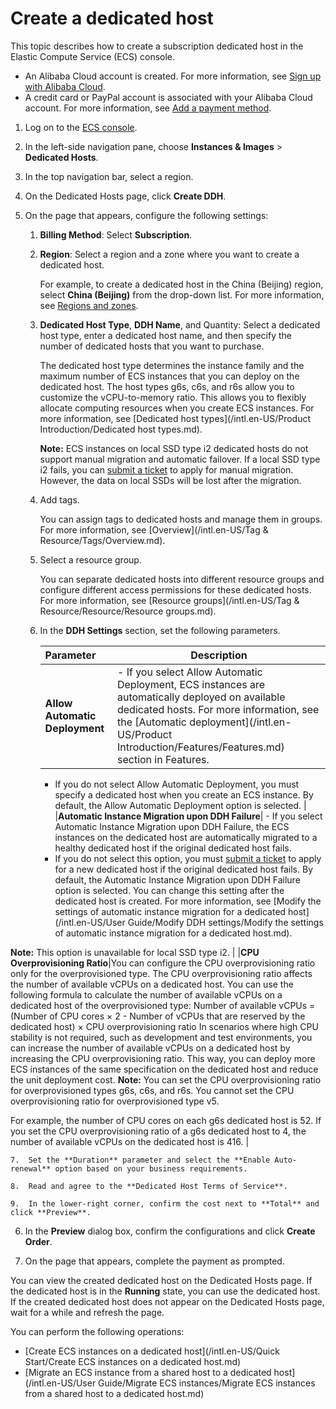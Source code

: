 # Create a dedicated host

This topic describes how to create a subscription dedicated host in the Elastic Compute Service \(ECS\) console.

-   An Alibaba Cloud account is created. For more information, see [Sign up with Alibaba Cloud](https://www.alibabacloud.com/help/doc-detail/50482.htm).
-   A credit card or PayPal account is associated with your Alibaba Cloud account. For more information, see [Add a payment method](https://www.alibabacloud.com/help/doc-detail/50517.htm).

1.  Log on to the [ECS console](https://ecs.console.aliyun.com).

2.  In the left-side navigation pane, choose **Instances & Images** \> **Dedicated Hosts**.

3.  In the top navigation bar, select a region.

4.  On the Dedicated Hosts page, click **Create DDH**.

5.  On the page that appears, configure the following settings:

    1.  **Billing Method**: Select **Subscription**.

    2.  **Region**: Select a region and a zone where you want to create a dedicated host.

        For example, to create a dedicated host in the China \(Beijing\) region, select **China \(Beijing\)** from the drop-down list. For more information, see [Regions and zones](https://www.alibabacloud.com/help/doc-detail/123712.htm).

    3.  **Dedicated Host Type**, **DDH Name**, and Quantity: Select a dedicated host type, enter a dedicated host name, and then specify the number of dedicated hosts that you want to purchase.

        The dedicated host type determines the instance family and the maximum number of ECS instances that you can deploy on the dedicated host. The host types g6s, c6s, and r6s allow you to customize the vCPU-to-memory ratio. This allows you to flexibly allocate computing resources when you create ECS instances. For more information, see [Dedicated host types](/intl.en-US/Product Introduction/Dedicated host types.md).

        **Note:** ECS instances on local SSD type i2 dedicated hosts do not support manual migration and automatic failover. If a local SSD type i2 fails, you can [submit a ticket](https://workorder-intl.console.aliyun.com/#/overview) to apply for manual migration. However, the data on local SSDs will be lost after the migration.

    4.  Add tags.

        You can assign tags to dedicated hosts and manage them in groups. For more information, see [Overview](/intl.en-US/Tag & Resource/Tags/Overview.md).

    5.  Select a resource group.

        You can separate dedicated hosts into different resource groups and configure different access permissions for these dedicated hosts. For more information, see [Resource groups](/intl.en-US/Tag & Resource/Resource/Resource groups.md).

    6.  In the **DDH Settings** section, set the following parameters.

        |Parameter|Description|
        |:--------|-----------|
        |**Allow Automatic Deployment**|        -   If you select Allow Automatic Deployment, ECS instances are automatically deployed on available dedicated hosts. For more information, see the [Automatic deployment](/intl.en-US/Product Introduction/Features/Features.md) section in Features.
        -   If you do not select Allow Automatic Deployment, you must specify a dedicated host when you create an ECS instance.
By default, the Allow Automatic Deployment option is selected. |
        |**Automatic Instance Migration upon DDH Failure**|        -   If you select Automatic Instance Migration upon DDH Failure, the ECS instances on the dedicated host are automatically migrated to a healthy dedicated host if the original dedicated host fails.
        -   If you do not select this option, you must [submit a ticket](https://workorder-intl.console.aliyun.com/#/ticket/createIndex) to apply for a new dedicated host if the original dedicated host fails.
By default, the Automatic Instance Migration upon DDH Failure option is selected. You can change this setting after the dedicated host is created. For more information, see [Modify the settings of automatic instance migration for a dedicated host](/intl.en-US/User Guide/Modify DDH settings/Modify the settings of automatic instance migration for a dedicated host.md).

**Note:** This option is unavailable for local SSD type i2. |
        |**CPU Overprovisioning Ratio**|You can configure the CPU overprovisioning ratio only for the overprovisioned type. The CPU overprovisioning ratio affects the number of available vCPUs on a dedicated host. You can use the following formula to calculate the number of available vCPUs on a dedicated host of the overprovisioned type: Number of available vCPUs = \(Number of CPU cores × 2 - Number of vCPUs that are reserved by the dedicated host\) × CPU overprovisioning ratio In scenarios where high CPU stability is not required, such as development and test environments, you can increase the number of available vCPUs on a dedicated host by increasing the CPU overprovisioning ratio. This way, you can deploy more ECS instances of the same specification on the dedicated host and reduce the unit deployment cost. **Note:** You can set the CPU overprovisioning ratio for overprovisioned types g6s, c6s, and r6s. You cannot set the CPU overprovisioning ratio for overprovisioned type v5.

For example, the number of CPU cores on each g6s dedicated host is 52. If you set the CPU overprovisioning ratio of a g6s dedicated host to 4, the number of available vCPUs on the dedicated host is 416. |

    7.  Set the **Duration** parameter and select the **Enable Auto-renewal** option based on your business requirements.

    8.  Read and agree to the **Dedicated Host Terms of Service**.

    9.  In the lower-right corner, confirm the cost next to **Total** and click **Preview**.

6.  In the **Preview** dialog box, confirm the configurations and click **Create Order**.

7.  On the page that appears, complete the payment as prompted.


You can view the created dedicated host on the Dedicated Hosts page. If the dedicated host is in the **Running** state, you can use the dedicated host. If the created dedicated host does not appear on the Dedicated Hosts page, wait for a while and refresh the page.

You can perform the following operations:

-   [Create ECS instances on a dedicated host](/intl.en-US/Quick Start/Create ECS instances on a dedicated host.md)
-   [Migrate an ECS instance from a shared host to a dedicated host](/intl.en-US/User Guide/Migrate ECS instances/Migrate ECS instances from a shared host to a dedicated host.md)


